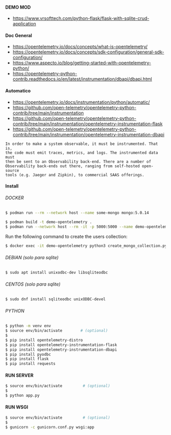 #### DEMO MOD
- https://www.vrsofttech.com/python-flask/flask-with-sqlite-crud-application

#### Doc General
- https://opentelemetry.io/docs/concepts/what-is-opentelemetry/
- https://opentelemetry.io/docs/concepts/sdk-configuration/general-sdk-configuration/
- https://www.aspecto.io/blog/getting-started-with-opentelemetry-python/
- https://opentelemetry-python-contrib.readthedocs.io/en/latest/instrumentation/dbapi/dbapi.html

#### Automatico
- https://opentelemetry.io/docs/instrumentation/python/automatic/
- https://github.com/open-telemetry/opentelemetry-python-contrib/tree/main/instrumentation
- https://github.com/open-telemetry/opentelemetry-python-contrib/tree/main/instrumentation/opentelemetry-instrumentation-flask
- https://github.com/open-telemetry/opentelemetry-python-contrib/tree/main/instrumentation/opentelemetry-instrumentation-dbapi


~~~text
In order to make a system observable, it must be instrumented. That is,
the code must emit traces, metrics, and logs. The instrumented data must
then be sent to an Observability back-end. There are a number of
Observability back-ends out there, ranging from self-hosted open-source
tools (e.g. Jaeger and Zipkin), to commercial SAAS offerings.
~~~

#### Install

###### DOCKER


~~~bash
$ podman run --rm --network host --name some-mongo mongo:5.0.14
~~~

~~~bash
$ podman build -t demo-opentelemetry .
$ podman run --network host --rm -it -p 5000:5000 --name demo-opentelemetry demo-opentelemetry
~~~

Run the following command to create the users collection:

~~~bash
$ docker exec -it demo-opentelemetry python3 create_mongo_collection.py
~~~

###### DEBIAN (solo para sqlite)
~~~bash
$ sudo apt install unixodbc-dev libsqliteodbc
~~~

###### CENTOS (solo para sqlite)
~~~bash
$ sudo dnf install sqliteodbc unixODBC-devel
~~~

###### PYTHON
~~~bash
$ python -m venv env
$ source env/bin/activate        # (optional)
$
$ pip install opentelemetry-distro
$ pip install opentelemetry-instrumentation-flask
$ pip install opentelemetry-instrumentation-dbapi
$ pip install pyodbc
$ pip install flask
$ pip install requests
~~~

#### RUN SERVER
~~~bash
$ source env/bin/activate         # (optional)
$
$ python app.py
~~~

#### RUN WSGI
~~~bash
$ source env/bin/activate         # (optional)
$
$ gunicorn -c gunicorn.conf.py wsgi:app
~~~

